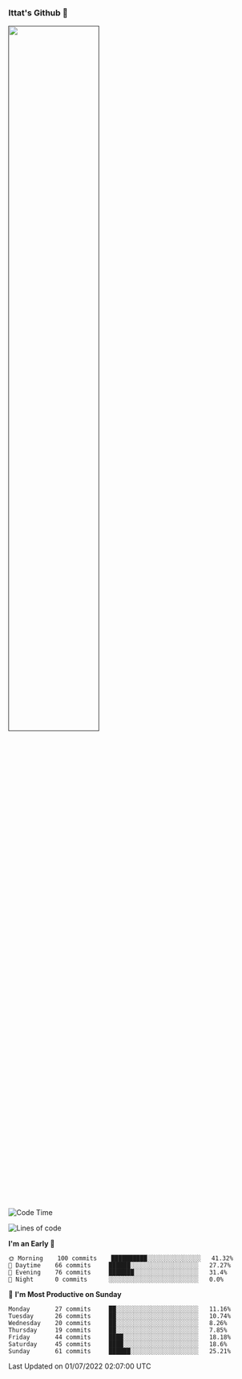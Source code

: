 ### Ittat's Github 👋

<a href="">
  <img align="center" src="https://github-readme-stats.vercel.app/api?username=ittat&hide_border=true&show_icons=true&count_private=true&theme=graywhite"  width="60%"/>
</a>


<!--START_SECTION:waka-->
![Code Time](http://img.shields.io/badge/Code%20Time-0%20secs-blue)

![Lines of code](https://img.shields.io/badge/From%20Hello%20World%20I%27ve%20Written-557%20Thousand%20lines%20of%20code-blue)

**I'm an Early 🐤** 

```text
🌞 Morning    100 commits    ██████████░░░░░░░░░░░░░░░   41.32% 
🌆 Daytime    66 commits     ██████░░░░░░░░░░░░░░░░░░░   27.27% 
🌃 Evening    76 commits     ███████░░░░░░░░░░░░░░░░░░   31.4% 
🌙 Night      0 commits      ░░░░░░░░░░░░░░░░░░░░░░░░░   0.0%

```
📅 **I'm Most Productive on Sunday** 

```text
Monday       27 commits     ██░░░░░░░░░░░░░░░░░░░░░░░   11.16% 
Tuesday      26 commits     ██░░░░░░░░░░░░░░░░░░░░░░░   10.74% 
Wednesday    20 commits     ██░░░░░░░░░░░░░░░░░░░░░░░   8.26% 
Thursday     19 commits     ██░░░░░░░░░░░░░░░░░░░░░░░   7.85% 
Friday       44 commits     ████░░░░░░░░░░░░░░░░░░░░░   18.18% 
Saturday     45 commits     ████░░░░░░░░░░░░░░░░░░░░░   18.6% 
Sunday       61 commits     ██████░░░░░░░░░░░░░░░░░░░   25.21%

```



 Last Updated on 01/07/2022 02:07:00 UTC
<!--END_SECTION:waka-->



<!--
**ittat/ittat** is a ✨ _special_ ✨ repository because its `README.md` (this file) appears on your GitHub profile.

Here are some ideas to get you started:

- 🔭 I’m currently working on ...
- 🌱 I’m currently learning ...
- 👯 I’m looking to collaborate on ...
- 🤔 I’m looking for help with ...
- 💬 Ask me about ...
- 📫 How to reach me: ...
- 😄 Pronouns: ...
- ⚡ Fun fact: ...

    technologies: {
        mobileApp: ["Android App"],
        frontEnd: {
            js: ["Vue", "Nuxt"],
            css: ["materialize", "vuetify", "bootstrap"]
        },
        backEnd: {
            js: ["node", "express", "SuiteScript"],
            python: ["flask"]
        },
        devOps: ["AWS", "Docker🐳", "Route53", "Nginx"],
        databases: ["mongo", "MySql", "sqlite"],
        misc: ["Firebase", "Socket.IO", "selenium", "open-cv", "php", "SuiteApp"]
    },
-->
